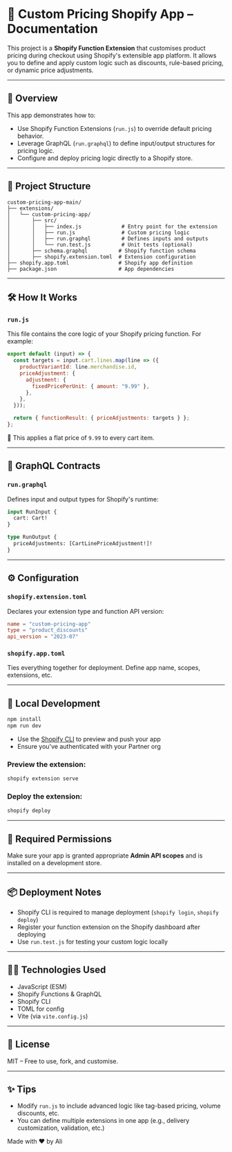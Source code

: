 # 📘 Custom Pricing Shopify App – Documentation

This project is a **Shopify Function Extension** that customises product pricing during checkout using Shopify's extensible app platform. It allows you to define and apply custom logic such as discounts, rule-based pricing, or dynamic price adjustments.

---

## 🚀 Overview

This app demonstrates how to:
- Use Shopify Function Extensions (`run.js`) to override default pricing behavior.
- Leverage GraphQL (`run.graphql`) to define input/output structures for pricing logic.
- Configure and deploy pricing logic directly to a Shopify store.

---

## 📁 Project Structure

```
custom-pricing-app-main/
├── extensions/
│   └── custom-pricing-app/
│       ├── src/
│       │   ├── index.js             # Entry point for the extension
│       │   ├── run.js               # Custom pricing logic
│       │   ├── run.graphql          # Defines inputs and outputs
│       │   └── run.test.js          # Unit tests (optional)
│       ├── schema.graphql          # Shopify function schema
│       ├── shopify.extension.toml  # Extension configuration
├── shopify.app.toml                # Shopify app definition
├── package.json                    # App dependencies
```

---

## 🛠️ How It Works

### `run.js`

This file contains the core logic of your Shopify pricing function. For example:

```js
export default (input) => {
  const targets = input.cart.lines.map(line => ({
    productVariantId: line.merchandise.id,
    priceAdjustment: {
      adjustment: {
        fixedPricePerUnit: { amount: "9.99" },
      },
    },
  }));

  return { functionResult: { priceAdjustments: targets } };
};
```

📝 This applies a flat price of `9.99` to every cart item.

---

## 🧩 GraphQL Contracts

### `run.graphql`

Defines input and output types for Shopify's runtime:

```graphql
input RunInput {
  cart: Cart!
}

type RunOutput {
  priceAdjustments: [CartLinePriceAdjustment!]!
}
```

---

## ⚙️ Configuration

### `shopify.extension.toml`

Declares your extension type and function API version:

```toml
name = "custom-pricing-app"
type = "product_discounts"
api_version = "2023-07"
```

### `shopify.app.toml`

Ties everything together for deployment. Define app name, scopes, extensions, etc.

---

## 🧪 Local Development

```bash
npm install
npm run dev
```

- Use the [Shopify CLI](https://shopify.dev/docs/apps/tools/cli) to preview and push your app
- Ensure you've authenticated with your Partner org

### Preview the extension:
```bash
shopify extension serve
```

### Deploy the extension:
```bash
shopify deploy
```

---

## 🔐 Required Permissions

Make sure your app is granted appropriate **Admin API scopes** and is installed on a development store.

---

## 📦 Deployment Notes

- Shopify CLI is required to manage deployment (`shopify login`, `shopify deploy`)
- Register your function extension on the Shopify dashboard after deploying
- Use `run.test.js` for testing your custom logic locally

---

## 👨‍💻 Technologies Used

- JavaScript (ESM)
- Shopify Functions & GraphQL
- Shopify CLI
- TOML for config
- Vite (via `vite.config.js`)

---

## 📄 License

MIT – Free to use, fork, and customise.

---

## ✨ Tips

- Modify `run.js` to include advanced logic like tag-based pricing, volume discounts, etc.
- You can define multiple extensions in one app (e.g., delivery customization, validation, etc.)

Made with ❤️ by Ali
